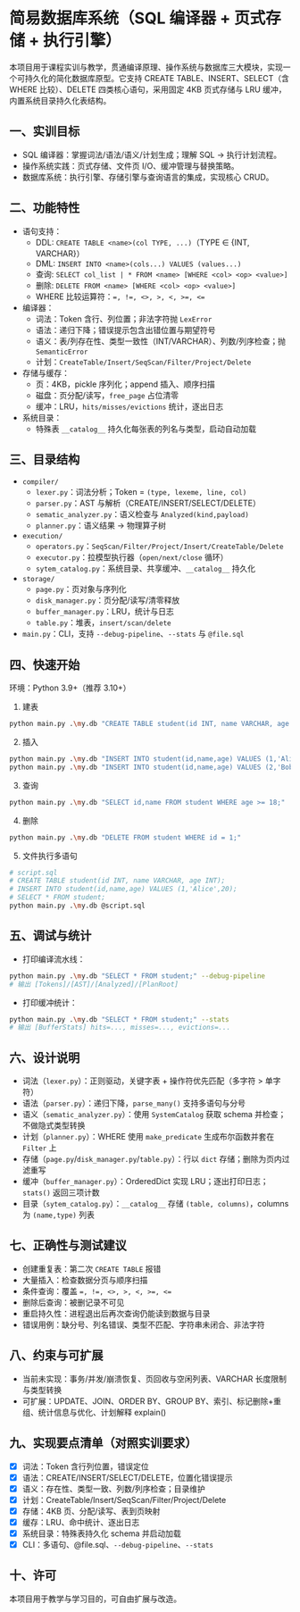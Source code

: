 # 简易数据库系统（SQL 编译器 + 页式存储 + 执行引擎）

本项目用于课程实训与教学，贯通编译原理、操作系统与数据库三大模块，实现一个可持久化的简化数据库原型。它支持 CREATE TABLE、INSERT、SELECT（含 WHERE 比较）、DELETE 四类核心语句，采用固定 4KB 页式存储与 LRU 缓冲，内置系统目录持久化表结构。

## 一、实训目标
- SQL 编译器：掌握词法/语法/语义/计划生成；理解 SQL → 执行计划流程。
- 操作系统实践：页式存储、文件页 I/O、缓冲管理与替换策略。
- 数据库系统：执行引擎、存储引擎与查询语言的集成，实现核心 CRUD。

## 二、功能特性
- 语句支持：
  - DDL: `CREATE TABLE <name>(col TYPE, ...)`（TYPE ∈ {INT, VARCHAR}）
  - DML: `INSERT INTO <name>(cols...) VALUES (values...)`
  - 查询: `SELECT col_list | * FROM <name> [WHERE <col> <op> <value>]`
  - 删除: `DELETE FROM <name> [WHERE <col> <op> <value>]`
  - WHERE 比较运算符：`=, !=, <>, >, <, >=, <=`
- 编译器：
  - 词法：Token 含行、列位置；非法字符抛 `LexError`
  - 语法：递归下降；错误提示包含出错位置与期望符号
  - 语义：表/列存在性、类型一致性（INT/VARCHAR）、列数/列序检查；抛 `SemanticError`
  - 计划：`CreateTable/Insert/SeqScan/Filter/Project/Delete`
- 存储与缓存：
  - 页：4KB，pickle 序列化；append 插入、顺序扫描
  - 磁盘：页分配/读写，`free_page` 占位清零
  - 缓冲：LRU，`hits/misses/evictions` 统计，逐出日志
- 系统目录：
  - 特殊表 `__catalog__` 持久化每张表的列名与类型，启动自动加载

## 三、目录结构
- `compiler/`
  - `lexer.py`：词法分析；Token = `(type, lexeme, line, col)`
  - `parser.py`：AST 与解析（CREATE/INSERT/SELECT/DELETE）
  - `sematic_analyzer.py`：语义检查与 `Analyzed(kind,payload)`
  - `planner.py`：语义结果 → 物理算子树
- `execution/`
  - `operators.py`：`SeqScan/Filter/Project/Insert/CreateTable/Delete`
  - `executor.py`：拉模型执行器（`open/next/close` 循环）
  - `sytem_catalog.py`：系统目录、共享缓冲、`__catalog__` 持久化
- `storage/`
  - `page.py`：页对象与序列化
  - `disk_manager.py`：页分配/读写/清零释放
  - `buffer_manager.py`：LRU，统计与日志
  - `table.py`：堆表，`insert/scan/delete`
- `main.py`：CLI，支持 `--debug-pipeline`、`--stats` 与 `@file.sql`

## 四、快速开始
环境：Python 3.9+（推荐 3.10+）

1) 建表
```bash
python main.py .\my.db "CREATE TABLE student(id INT, name VARCHAR, age INT);"
```
2) 插入
```bash
python main.py .\my.db "INSERT INTO student(id,name,age) VALUES (1,'Alice',20);"
python main.py .\my.db "INSERT INTO student(id,name,age) VALUES (2,'Bob',17);"
```
3) 查询
```bash
python main.py .\my.db "SELECT id,name FROM student WHERE age >= 18;"
```
4) 删除
```bash
python main.py .\my.db "DELETE FROM student WHERE id = 1;"
```
5) 文件执行多语句
```bash
# script.sql
# CREATE TABLE student(id INT, name VARCHAR, age INT);
# INSERT INTO student(id,name,age) VALUES (1,'Alice',20);
# SELECT * FROM student;
python main.py .\my.db @script.sql
```

## 五、调试与统计
- 打印编译流水线：
```bash
python main.py .\my.db "SELECT * FROM student;" --debug-pipeline
# 输出 [Tokens]/[AST]/[Analyzed]/[PlanRoot]
```
- 打印缓冲统计：
```bash
python main.py .\my.db "SELECT * FROM student;" --stats
# 输出 [BufferStats] hits=..., misses=..., evictions=...
```

## 六、设计说明
- 词法（`lexer.py`）：正则驱动，关键字表 + 操作符优先匹配（多字符 > 单字符）
- 语法（`parser.py`）：递归下降，`parse_many()` 支持多语句与分号
- 语义（`sematic_analyzer.py`）：使用 `SystemCatalog` 获取 schema 并检查；不做隐式类型转换
- 计划（`planner.py`）：WHERE 使用 `make_predicate` 生成布尔函数并套在 `Filter` 上
- 存储（`page.py`/`disk_manager.py`/`table.py`）：行以 `dict` 存储；删除为页内过滤重写
- 缓冲（`buffer_manager.py`）：OrderedDict 实现 LRU；逐出打印日志；`stats()` 返回三项计数
- 目录（`sytem_catalog.py`）：`__catalog__` 存储 `(table, columns)`，columns 为 `(name,type)` 列表

## 七、正确性与测试建议
- 创建重复表：第二次 `CREATE TABLE` 报错
- 大量插入：检查数据分页与顺序扫描
- 条件查询：覆盖 `=, !=, <>, >, <, >=, <=`
- 删除后查询：被删记录不可见
- 重启持久性：进程退出后再次查询仍能读到数据与目录
- 错误用例：缺分号、列名错误、类型不匹配、字符串未闭合、非法字符

## 八、约束与可扩展
- 当前未实现：事务/并发/崩溃恢复、页回收与空闲列表、VARCHAR 长度限制与类型转换
- 可扩展：UPDATE、JOIN、ORDER BY、GROUP BY、索引、标记删除+重组、统计信息与优化、计划解释 explain()

## 九、实现要点清单（对照实训要求）
- [x] 词法：Token 含行列位置，错误定位
- [x] 语法：CREATE/INSERT/SELECT/DELETE，位置化错误提示
- [x] 语义：存在性、类型一致、列数/列序检查；目录维护
- [x] 计划：CreateTable/Insert/SeqScan/Filter/Project/Delete
- [x] 存储：4KB 页、分配/读写、表到页映射
- [x] 缓存：LRU、命中统计、逐出日志
- [x] 系统目录：特殊表持久化 schema 并启动加载
- [x] CLI：多语句、@file.sql、`--debug-pipeline`、`--stats`

## 十、许可
本项目用于教学与学习目的，可自由扩展与改造。
